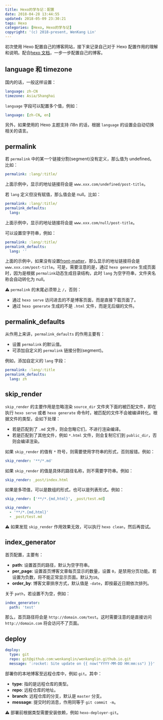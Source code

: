 ```yaml
---
title: Hexo的学与记：配置
date: 2018-04-28 13:44:55
updated: 2018-05-09 23:30:21
tags: Hexo
categories: [Hexo, Hexo的学与记]
copyright: '(c) 2018-present, WenKang Lin'
---
```


初次使用 Hexo 配置自己的博客网站，接下来记录自己对于 Hexo 配置作用的理解和说明。配合[hexo 文档](https://hexo.io/docs/)，一步一步配置自己的博客。

<!-- more -->

## language 和 timezone

国内的话，一般这样设置：

```yml
language: zh-CN
timezone: Asia/Shanghai
```

`language` 字段可以配置多个值，例如：

```yml
language: [zh-CN, en]
```

另外，如果使用的 Hexo 主题支持 i18n 的话，根据 `language` 的设置会自动切换相关的语言。

## permalink

若 `permalink` 中的某一个链接分割(segment)没有定义，那么值为 undefined。比如：

```yml
permalink: :lang/:title/
```

上面示例中，显示的地址链接将会是 `www.xxx.com/undefined/post-title`。

若 `lang` 定义但没有赋值，那么值会是 null。比如：

```yml
permalink: :lang/:title/
permalink_defaults:
  lang:
```

上面示例中，显示的地址链接将会是 `www.xxx.com/null/post-title`。

可以设置空字符串，例如：

```yml
permalink: :lang/:title/
permalink_defaults:
  lang: ''
```

上面的示例中，如果没有设置[front-matter](#front-matter)，那么显示的地址链接将会是 `www.xxx.com/post-title`。可是，需要注意的是，通过 `hexo generate` 生成页面时，因为是根据 `permalink`动态生成目录结构，此时 `lang` 为空字符串，文件夹名称会自动转化为 null。

:warning: `permalink` 的末尾必须带上 `/`，否则：

* 通过 `hexo serve` 访问进去的不是博客页面，而是直接下载页面了。
* 通过 `hexo generate` 生成的不是 `.html` 文件，而是无后缀的文件。

## permalink_defaults

从作用上来讲，`permalink_defaults` 的作用主要有：

* 设置 `permalink` 的默认值。
* 可添加自定义的 `permalink` 链接分割(segment)。

例如，添加自定义的 `lang` 字段：

```yml
permalink: :lang/:title
permalink_defaults:
  lang: zh
```

## skip_render

`skip_render` 的主要作用是忽略渲染 `source_dir` 文件夹下面的被匹配文件，即在执行 `hexo serve` 或者 `hexo generate` 命令时，被匹配的文件不会被编译转化。根据文件的类型，会如下处理：

* 若是匹配到了 `.md` 文件，则会忽略它们，不进行渲染编译。
* 若是匹配到了其他文件，例如 `*.html` 文件，则会复制它们到 `public_dir`，否则会编译渲染。

如果 `skip_render` 的值有 `*` 符号，则需要使用字符串的形式，否则报错。例如：

```yml
skip_render: '**/*.md'
```

如果 `skip_render` 的值是具体的路径名称，则不需要字符串。例如：

```yml
skip_render: _post/index.html
```

如果是多项值，可以是数组的形式，也可以是列表形式。例如：

```yml
skip_render: ['**/*.{md,html}', _post/test.md]
```

```yml
skip_render:
  - '**/*.{md,html}'
  - _post/test.md
```

:warning: 如果发现 `skip_render` 作用效果无效，可以执行 `hexo clean`，然后再尝试。

## index_generator

首页配置，主要有：

* **path**: 设置首页的路径，默认为空字符串。
* **per_page**: 设置首页博客文章每页显示的数量，设置 `0`，是禁用分页功能。若设置为负数，将不能正常显示页面。默认为`10`。
* **order_by**: 博客文章排序方式，默认值是 `-date`，即按最近日期依次排列。

关于 `path`，若设置不为空，例如：

```yml
index_generator:
  path: 'test'
```

那么，首页路径将会是 `http://domain.com/test`。这时需要注意的是直接访问 `http://domain.com` 将会访问不了页面。

## deploy

```yml
deploy:
  type: git
  repo: git@github.com:wenkanglin/wenkanglin.github.io.git
  message: ':rocket: Site update on {{ now("YYYY-MM-DD HH:mm:ss") }}'
```

部署你的本地博客至远程仓库中，例如 `git`。其中：

* **type**: 指的是远程仓库的类型。
* **repo**: 远程仓库的地址。
* **branch**: 远程仓库的分支，默认是 `master` 分支。
* **message**: 提交时的消息，作用同等于 `git commit -m`。

:warning: 部署前根据类型需要安装依赖，例如 `hexo-deployer-git`。
